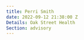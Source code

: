 ```yaml
---
title: Perri Smith
date: 2022-09-12 21:38:00 Z
Details: Oak Street Health
Section: advisory
---
```


